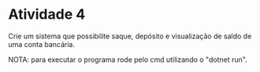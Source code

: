 <h1>Atividade 4</h1>

Crie um sistema que possibilite saque, depósito e visualização de saldo de uma conta bancária.

NOTA: para executar o programa rode pelo cmd utilizando o "dotnet run".
